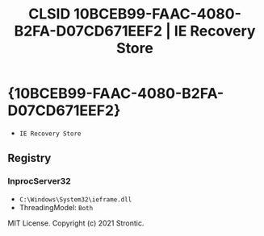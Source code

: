 ﻿---
title: "CLSID 10BCEB99-FAAC-4080-B2FA-D07CD671EEF2 | IE Recovery Store"
excerpt: What is COM-Object CLSID 10BCEB99-FAAC-4080-B2FA-D07CD671EEF2?
---

# {10BCEB99-FAAC-4080-B2FA-D07CD671EEF2}

* `IE Recovery Store`

## Registry


### InprocServer32

* `C:\Windows\System32\ieframe.dll`
* ThreadingModel: `Both`

MIT License. Copyright (c) 2021 Strontic.


